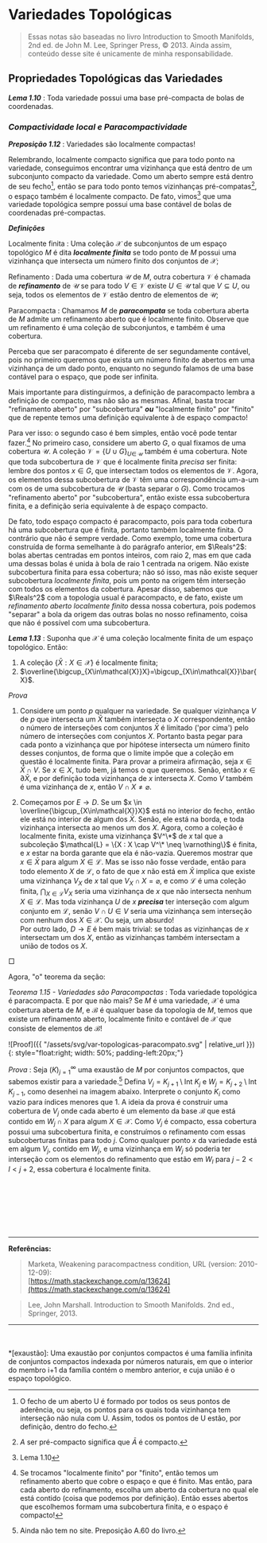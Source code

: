 # Variedades Topológicas

 > Essas notas são baseadas no livro Introduction to Smooth Manifolds, 2nd ed. de John M. Lee, Springer Press, &copy; 2013. Ainda assim, conteúdo desse site é unicamente de minha responsabilidade.

## Propriedades Topológicas das Variedades

***Lema 1.10*** 
: Toda variedade possui uma base pré-compacta de bolas de coordenadas.

### ***Compactividade local e Paracompactividade***

***Preposição 1.12*** 
: Variedades são localmente compactas!

Relembrando, localmente compacto significa que para todo ponto na variedade, conseguimos encontrar uma vizinhança que está dentro de um subconjunto compacto da variedade. Como um aberto sempre está dentro de seu fecho[^h1], então se para todo ponto temos vizinhanças pré-compatas[^d1], o espaço também é localmente compacto. De fato, vimos[^l1] que uma variedade topológica sempre possui uma base contável de bolas de coordenadas pré-compactas.

***Definições***  

Localmente finita
 : Uma coleção $\mathcal{X}$ de subconjuntos de um espaço topológico $M$ é dita ***localmente finita*** se todo ponto de $M$ possui uma vizinhança que intersecta um número finito dos conjuntos de $\mathcal{X}$;

Refinamento
 : Dada uma cobertura $\mathcal{U}$ de $M$, outra cobertura $\mathcal{V}$ é chamada de ***refinamento*** de $\mathcal{U}$ se para todo $V\in \mathcal{V}$ existe $U\in \mathcal{U}$ tal que $V \subseteq U$, ou seja, todos os elementos de $\mathcal{V}$ estão dentro de elementos de $\mathcal{U}$;

Paracompacta
 : Chamamos $M$ de ***paracompata*** se toda cobertura aberta de $M$ admite um refinamento aberto que é localmente finito. Observe que um refinamento é uma coleção de subconjuntos, e também é uma cobertura.

Perceba que ser paracompato é diferente de ser segundamente contável, pois no primeiro queremos que exista um número finito de abertos em uma vizinhança de um dado ponto, enquanto no segundo falamos de uma base contável para o espaço, que pode ser infinita.
<!-- paracompacto => seg. contável? -->

Mais importante para distinguirmos, a definição de paracompacto lembra a definição de compacto, mas não são as mesmas. Afinal, basta trocar "refinamento aberto" por "subcobertura" ***ou*** "localmente finito" por "finito" que de repente temos uma definição equivalente à de espaço compacto!

Para ver isso: o segundo caso é bem simples, então você pode tentar fazer.[^r1] No primeiro caso, considere um aberto $G$, o qual fixamos de uma cobertura $\mathcal{U}$. A coleção $\mathcal{V} = \{U\cup G\}_{U\in\,\mathcal{U}}$ também é uma cobertura. Note que toda subcobertura de $\mathcal{V}$ que é localmente finita *precisa* ser finita: lembre dos pontos $x\in G$, que intersectam todos os elementos de $\mathcal{V}$. Agora, os elementos dessa subcobertura de $\mathcal{V}$ têm uma correspondência um-a-um com os de uma subcobertura de $\mathcal{U}$ (basta separar o $G$). Como trocamos "refinamento aberto" por "subcobertura", então existe essa subcobertura finita, e a definição seria equivalente à de espaço compacto.

De fato, todo espaço compacto é paracompacto, pois para toda cobertura há uma subcobertura que é finita, portanto também localmente finita. O contrário que não é sempre verdade. Como exemplo, tome uma cobertura construída de forma semelhante à do parágrafo anterior, em $\Reals^2$: bolas abertas centradas em pontos inteiros, com raio 2, mas em que cada uma dessas bolas é unida à bola de raio 1 centrada na origem. Não existe subcobertura finita para essa cobertura; não só isso, mas não existe sequer subcobertura *localmente finita*, pois um ponto na origem têm interseção com todos os elementos da cobertura. Apesar disso, sabemos que $\Reals^2$ com a topologia usual é paracompacto, e de fato, existe um *refinamento aberto localmente finito* dessa nossa cobertura, pois podemos "separar" a bola da origem das outras bolas no nosso refinamento, coisa que não é possível com uma subcobertura.

***Lema 1.13***
: Suponha que $\mathcal{X}$ é uma coleção localmente finita de um espaço topológico. Então:
   1. A coleção $\{\bar{X} : X \in \mathcal{X}\}$ é localmente finita;
   2. $\overline{\bigcup_{X\in\mathcal{X}}X}=\bigcup_{X\in\mathcal{X}}\bar{X}$.

*Prova*
   1. Considere um ponto $p$ qualquer na variedade. Se qualquer vizinhança $V$ de $p$ que intersecta um $\bar{X}$ também intersecta o $X$ correspondente, então o número de interseções com conjuntos $\bar{X}$ é limitado ('por cima') pelo número de interseções com conjuntos $X$. Portanto basta pegar para cada ponto a vizinhança que por hipótese intersecta um número finito desses conjuntos, de forma que o limite impõe que a coleção em questão é localmente finita. Para provar a primeira afirmação, seja $x\in \bar{X}\cap V$. Se $x\in X$, tudo bem, já temos o que queremos. Senão, então $x\in\partial\bar{X}$, e por definição toda vizinhança de $x$ intersecta $X$. Como $V$ também é uma vizinhança de $x$, então $V\cap X \neq \varnothing$. 

   2. Começamos por $E \to D$. Se um $x \in \overline{\bigcup_{X\in\mathcal{X}}X}$ está no interior do fecho, então ele está no interior de algum dos $\bar{X}$. Senão, ele está na borda, e toda vizinhança intersecta ao menos um dos $X$. Agora, como a coleção é localmente finita, existe uma vizinhança $V^\*$ de $x$ tal que a subcoleção $\mathcal{L} = \{X : X \cap V^\* \neq \varnothing\}$ é finita, e $x$ estar na borda garante que ela é não-vazia. Queremos mostrar que $x \in \bar{X}$ para algum $X\in \mathcal{L}$. Mas se isso não fosse verdade, então para todo elemento $X$ de $\mathcal{L}$, o fato de que $x$ não está em $\bar{X}$ implica que existe uma vizinhança $V_{X}$ de $x$ tal que $V_X \cap X = \varnothing$, e como $\mathcal{L}$ é uma coleção finita, $\bigcap_{X \in \mathcal{L}} V_X$ seria uma vizinhança de $x$ que não intersecta nenhum $X \in \mathcal{L}$. Mas toda vizinhança $U$ de $x$ ***precisa*** ter interseção com algum conjunto em $\mathcal{L}$, senão $V \cap U \in V$ seria uma vizinhança sem interseção com nenhum dos $X \in \mathcal{X}$. Ou seja, um absurdo!  
   Por outro lado, $D \to E$ é bem mais trivial: se todas as vizinhanças de $x$ intersectam um dos $X$, então as vizinhanças também intersectam a união de todos os $X$.
   
$\Box$

Agora, "o" teorema da seção:

*Teorema 1.15 - Variedades são Paracompactas*
: Toda variedade topológica é paracompacta. E por que não mais? Se $M$ é uma variedade, $\mathcal{X}$ é uma cobertura aberta de $M$, e $\mathcal{B}$ é qualquer base da topologia de $M$, temos que existe um refinamento aberto, localmente finito e contável de $\mathcal{X}$ que consiste de elementos de $\mathcal{B}$!

![Proof]({{ "/assets/svg/var-topologicas-paracompato.svg" | relative_url }})
{: style="float:right; width: 50%; padding-left:20px;"}

*Prova*
: Seja $(K)_{j=1}^{\infty}$ uma exaustão de $M$ por conjuntos compactos, que sabemos existir para a variedade.[^p1] Defina $V_j = K _{j+1} \setminus \text{Int } K _{j}$ e $W_j = K _{j+2} \setminus \text{Int } K _{j-1}$, como desenhei na imagem abaixo. Interprete o conjunto $K_i$ como vazio para índices menores que 1. A ideia da prova é construir uma cobertura de $V_j$ onde cada aberto é um elemento da base $\mathcal{B}$ que está contido em $W_j \cap X$ para algum $X \in \mathcal{X}$. Como $V_j$ é compacto, essa cobertura possui uma subcobertura finita, e construímos o refinamento com essas subcoberturas finitas para todo $j$. Como qualquer ponto $x$ da variedade está em algum $V_j$, contido em $W_j$, e uma vizinhança em $W_j$ só poderia ter interseção com os elementos do refinamento que estão em $W_l$ para $j-2 < l < j+2$, essa cobertura é localmente finita. 


<br style="line-height: 100px;">

 --- 
**Referências:**  
> Marketa, Weakening paracompactness condition, URL (version: 2010-12-09):  
[https://math.stackexchange.com/q/13624](https://math.stackexchange.com/q/13624)

> Lee, John Marshall. Introduction to Smooth Manifolds. 2nd ed., Springer, 2013.

 ---

<br style="line-height: 20px;">



[^d1]: $A$ ser pré-compacto significa que $\bar{A}$ é compacto.


[^l1]: Lema 1.10

[^h1]: O fecho de um aberto U é formado por todos os seus pontos de aderência, ou seja, os pontos para os quais toda vizinhança tem interseção não nula com U. Assim, todos os pontos de U estão, por definição, dentro do fecho.

[^r1]: Se trocamos "localmente finito" por "finito", então temos um refinamento aberto que cobre o espaço e que é finito. Mas então, para cada aberto do refinamento, escolha um aberto da cobertura no qual ele está contido (coisa que podemos por definição). Então esses abertos que escolhemos formam uma subcobertura finita, e o espaço é compacto!

*[exaustão]: Uma exaustão por conjuntos compactos é uma família infinita de conjuntos compactos indexada por números naturais, em que o interior do membro i+1 da família contém o membro anterior, e cuja união é o espaço topológico.

[^p1]: Ainda não tem no site. Preposição A.60 do livro.

<!-- Linkar a primeira menção de um termo em cada página. Fazer isso automaticamente? -->


